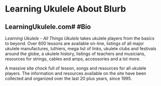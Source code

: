# Learning Ukulele About Blurb
## LearningUkulele.com# #Bio

*Learning Ukulele - All Things Ukulele* takes ukulele players from the basics to beyond. Over 600 lessons are available on-line, listings of all major ukulele manufactures, luthiers, mega list of links, ukulele clubs and festivals around the globe, a ukulele history, listings of teachers and musicians, resources for strings, cables and amps, accessories and a lot more. 

A massive site chock full of lesson, songs and resources for all ukulele players. The information and resources available on the site have been collected and organized over the last 20 plus years, since 1995.